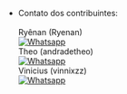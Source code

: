 * Contato dos contribuintes: <br> <br>
Ryênan (Ryenan)<br> [![Whatsapp](https://img.shields.io/badge/WhatsApp-25D366?style=for-the-badge&logo=whatsapp&logoColor=white)](https://api.whatsapp.com/send/?phone=5588992642364&text&type=phone_number&app_absent=0)  <br>
Theo (andradetheo)<br> [![Whatsapp](https://img.shields.io/badge/WhatsApp-25D366?style=for-the-badge&logo=whatsapp&logoColor=white)](https://api.whatsapp.com/send/?phone=558896782893&text&type=phone_number&app_absent=0) <br>
Vinicius (vinnixzz) <br> [![Whatsapp](https://img.shields.io/badge/WhatsApp-25D366?style=for-the-badge&logo=whatsapp&logoColor=white)](https://api.whatsapp.com/send/?phone=558892607119&text&type=phone_number&app_absent=0) <br>
